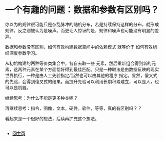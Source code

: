 # 一个有趣的问题：数据和参数有区别吗？

你以为的规律很可能只是杂乱脉冲的随机分布，若是持续保持这样的分布，就形成规律，反之则被认为是噪声。而更让人惊讶的是，规律和噪声也可能没有明显的差异。

数据和参数没有区别，如何有效构建数据空间中的依赖模式 就等价于 如何有效组织深度参数学习。

从初始构建的两种等价类集合中，各自去取一些 元素，然后重新组合得到新的元素，这两种元素在某个方面恰好得到最佳匹配。只是一种取法是由数据反映的现实世界执行，一种是由人工先验指定/当然也可以由其他的程序
指定。显然，傻叉式的先验，会得到傻叉式的结果。而提升先验可以利用长期积累建立，可以是人，也可以是机器。

继续思考：为什么不能是更多种类呢？

再继续思考：指令，图像，文本，硬件，软件，等等，真的有区别吗？？

看起来是一个很好的想法，后续再扩充这个想法。


##


- ####  [回主页](./README.md) 
